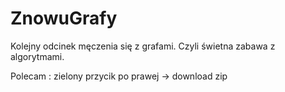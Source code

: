 # ZnowuGrafy

Kolejny odcinek męczenia się z grafami. Czyli świetna zabawa z algorytmami.

Polecam : zielony przycik po prawej -> download zip

